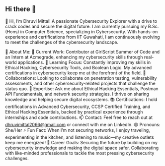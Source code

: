 ## Hi there 👋

<!--
**Dhruvi-tech/dhruvi-tech** is a ✨ _special_ ✨ repository because its `README.md` (this file) appears on your GitHub profile.

Here are some ideas to get you started:

- 🔭 I’m currently working on ...
- 🌱 I’m currently learning ...
- 👯 I’m looking to collaborate on ...
- 🤔 I’m looking for help with ...
- 💬 Ask me about ...
- 📫 How to reach me: ...
- 😄 Pronouns: ...
- ⚡ Fun fact: ...
-->
👋 Hi, I’m Dhruvi Mittal!
A passionate Cybersecurity Explorer with a drive to crack codes and secure the digital future. I am currently pursuing my B.Sc. (Hons) in Computer Science, specializing in Cybersecurity. With hands-on experience and certifications from IIT Guwahati, I am continuously evolving to meet the challenges of the cybersecurity landscape.

🌟 About Me:
🔭 Current Work: Contributor at GirlScript Summer of Code and an Intern at Acmegrade, enhancing my cybersecurity skills through real-world applications.
🌱 Learning Focus: Constantly improving my skills in Ethical Hacking, Cybersecurity Tools, and Boolean Logic. My advanced certifications in cybersecurity keep me at the forefront of the field.
👯 Collaborations: Looking to collaborate on penetration testing, vulnerability assessments, and other cybersecurity-related projects that challenge the status quo.
💬 Expertise: Ask me about Ethical Hacking Essentials, Postman API Fundamentals, and network security strategies. I thrive on sharing knowledge and helping secure digital ecosystems.
📚 Certifications: I hold certifications in Advanced Cybersecurity, CCSP Certified Training, and Ethical Hacking Essentials, backed by practical experience through internships and code contributions.
📫 Contact: Feel free to reach out at dhruvimittal2066@gmail.com or connect with me on LinkedIn.
😄 Pronouns: She/Her
⚡ Fun Fact: When I’m not securing networks, I enjoy traveling, experimenting in the kitchen, and listening to music—my creative outlets keep me energized!
🎯 Career Goals:
Securing the future by building on my cybersecurity knowledge and making the digital space safer.
Collaborating with like-minded professionals to tackle the most pressing cybersecurity challenges.
